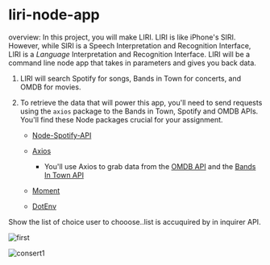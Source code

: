 # liri-node-app

overview:
In this project, you will make LIRI. LIRI is like iPhone's SIRI. However, while SIRI is a Speech Interpretation and Recognition Interface, LIRI is a _Language_ Interpretation and Recognition Interface. LIRI will be a command line node app that takes in parameters and gives you back data.

1. LIRI will search Spotify for songs, Bands in Town for concerts, and OMDB for movies.

2. To retrieve the data that will power this app, you'll need to send requests using the `axios` package to the Bands in Town, Spotify and OMDB APIs. You'll find these Node packages crucial for your assignment.

   * [Node-Spotify-API](https://www.npmjs.com/package/node-spotify-api)

   * [Axios](https://www.npmjs.com/package/axios)

     * You'll use Axios to grab data from the [OMDB API](http://www.omdbapi.com) and the [Bands In Town API](http://www.artists.bandsintown.com/bandsintown-api)

   * [Moment](https://www.npmjs.com/package/moment)

   * [DotEnv](https://www.npmjs.com/package/dotenv)


Show the list of choice user to chooose..list is accuquired by in inquirer API.

![first](https://user-images.githubusercontent.com/49068436/60191985-34393900-9803-11e9-8d11-c1e6397e24dc.JPG)


![consert1](https://user-images.githubusercontent.com/49068436/60191764-dc9acd80-9802-11e9-9e59-03f859675609.JPG)







